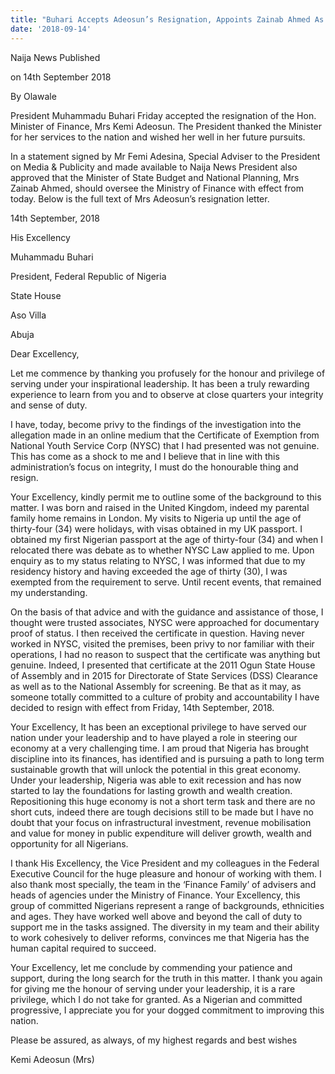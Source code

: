 ```yaml
---
title: "Buhari Accepts Adeosun’s Resignation, Appoints Zainab Ahmed As Acting Minister Of Finance"
date: '2018-09-14'
---
```

Naija News
Published

on 14th September 2018

By Olawale

President Muhammadu Buhari Friday accepted the resignation of the Hon. Minister of Finance, Mrs Kemi Adeosun. The President thanked the Minister for her services to the nation and wished her well in her future pursuits.

In a statement signed by Mr Femi Adesina, Special Adviser to the President on Media & Publicity and made available to Naija News President also approved that the Minister of State Budget and National Planning, Mrs Zainab Ahmed, should oversee the Ministry of Finance with effect from today.
Below is the full text of Mrs Adeosun’s resignation letter.

14th September, 2018

His Excellency

Muhammadu Buhari

President, Federal Republic of Nigeria

State House

Aso Villa

Abuja

Dear Excellency,

Let me commence by thanking you profusely for the honour and privilege of serving under your inspirational leadership. It has been a truly rewarding experience to learn from you and to observe at close quarters your integrity and sense of duty.

I have, today, become privy to the findings of the investigation into the allegation made in an online medium that the Certificate of Exemption from National Youth Service Corp (NYSC) that I had presented was not genuine. This has come as a shock to me and I believe that in line with this administration’s focus on integrity, I must do the honourable thing and resign.

Your Excellency, kindly permit me to outline some of the background to this matter. I was born and raised in the United Kingdom, indeed my parental family home remains in London. My visits to Nigeria up until the age of thirty-four (34) were holidays, with visas obtained in my UK passport. I obtained my first Nigerian passport at the age of thirty-four (34) and when I relocated there was debate as to whether NYSC Law applied to me. Upon enquiry as to my status relating to NYSC, I was informed that due to my residency history and having exceeded the age of thirty (30), I was exempted from the requirement to serve. Until recent events, that remained my understanding.

On the basis of that advice and with the guidance and assistance of those, I thought were trusted associates, NYSC were approached for documentary proof of status. I then received the certificate in question. Having never worked in NYSC, visited the premises, been privy to nor familiar with their operations, I had no reason to suspect that the certificate was anything but genuine. Indeed, I presented that certificate at the 2011 Ogun State House of Assembly and in 2015 for Directorate of State Services (DSS) Clearance as well as to the National Assembly for screening. Be that as it may, as someone totally committed to a culture of probity and accountability I have decided to resign with effect from Friday, 14th September, 2018.

Your Excellency, It has been an exceptional privilege to have served our nation under your leadership and to have played a role in steering our economy at a very challenging time. I am proud that Nigeria has brought discipline into its finances, has identified and is pursuing a path to long term sustainable growth that will unlock the potential in this great economy. Under your leadership, Nigeria was able to exit recession and has now started to lay the foundations for lasting growth and wealth creation. Repositioning this huge economy is not a short term task and there are no short cuts, indeed there are tough decisions still to be made but I have no doubt that your focus on infrastructural investment, revenue mobilisation and value for money in public expenditure will deliver growth, wealth and opportunity for all Nigerians.

I thank His Excellency, the Vice President and my colleagues in the Federal Executive Council for the huge pleasure and honour of working with them. I also thank most specially, the team in the ‘Finance Family’ of advisers and heads of agencies under the Ministry of Finance. Your Excellency, this group of committed Nigerians represent a range of backgrounds, ethnicities and ages. They have worked well above and beyond the call of duty to support me in the tasks assigned. The diversity in my team and their ability to work cohesively to deliver reforms, convinces me that Nigeria has the human capital required to succeed.

Your Excellency, let me conclude by commending your patience and support, during the long search for the truth in this matter. I thank you again for giving me the honour of serving under your leadership, it is a rare privilege, which I do not take for granted. As a Nigerian and committed progressive, I appreciate you for your dogged commitment to improving this nation.

Please be assured, as always, of my highest regards and best wishes

Kemi Adeosun (Mrs)
